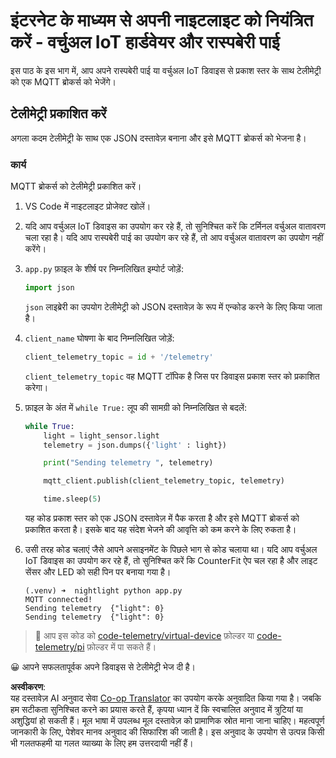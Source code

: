 <!--
CO_OP_TRANSLATOR_METADATA:
{
  "original_hash": "1226517aae5f5b6f904434670394c688",
  "translation_date": "2025-08-25T17:13:36+00:00",
  "source_file": "1-getting-started/lessons/4-connect-internet/single-board-computer-telemetry.md",
  "language_code": "hi"
}
-->
# इंटरनेट के माध्यम से अपनी नाइटलाइट को नियंत्रित करें - वर्चुअल IoT हार्डवेयर और रास्पबेरी पाई

इस पाठ के इस भाग में, आप अपने रास्पबेरी पाई या वर्चुअल IoT डिवाइस से प्रकाश स्तर के साथ टेलीमेट्री को एक MQTT ब्रोकर्स को भेजेंगे।

## टेलीमेट्री प्रकाशित करें

अगला कदम टेलीमेट्री के साथ एक JSON दस्तावेज़ बनाना और इसे MQTT ब्रोकर्स को भेजना है।

### कार्य

MQTT ब्रोकर्स को टेलीमेट्री प्रकाशित करें।

1. VS Code में नाइटलाइट प्रोजेक्ट खोलें।

1. यदि आप वर्चुअल IoT डिवाइस का उपयोग कर रहे हैं, तो सुनिश्चित करें कि टर्मिनल वर्चुअल वातावरण चला रहा है। यदि आप रास्पबेरी पाई का उपयोग कर रहे हैं, तो आप वर्चुअल वातावरण का उपयोग नहीं करेंगे।

1. `app.py` फ़ाइल के शीर्ष पर निम्नलिखित इम्पोर्ट जोड़ें:

    ```python
    import json
    ```

    `json` लाइब्रेरी का उपयोग टेलीमेट्री को JSON दस्तावेज़ के रूप में एन्कोड करने के लिए किया जाता है।

1. `client_name` घोषणा के बाद निम्नलिखित जोड़ें:

    ```python
    client_telemetry_topic = id + '/telemetry'
    ```

    `client_telemetry_topic` वह MQTT टॉपिक है जिस पर डिवाइस प्रकाश स्तर को प्रकाशित करेगा।

1. फ़ाइल के अंत में `while True:` लूप की सामग्री को निम्नलिखित से बदलें:

    ```python
    while True:
        light = light_sensor.light
        telemetry = json.dumps({'light' : light})

        print("Sending telemetry ", telemetry)
    
        mqtt_client.publish(client_telemetry_topic, telemetry)
    
        time.sleep(5)
    ```

    यह कोड प्रकाश स्तर को एक JSON दस्तावेज़ में पैक करता है और इसे MQTT ब्रोकर्स को प्रकाशित करता है। इसके बाद यह संदेश भेजने की आवृत्ति को कम करने के लिए रुकता है।

1. उसी तरह कोड चलाएं जैसे आपने असाइनमेंट के पिछले भाग से कोड चलाया था। यदि आप वर्चुअल IoT डिवाइस का उपयोग कर रहे हैं, तो सुनिश्चित करें कि CounterFit ऐप चल रहा है और लाइट सेंसर और LED को सही पिन पर बनाया गया है।

    ```output
    (.venv) ➜  nightlight python app.py 
    MQTT connected!
    Sending telemetry  {"light": 0}
    Sending telemetry  {"light": 0}
    ```

> 💁 आप इस कोड को [code-telemetry/virtual-device](../../../../../1-getting-started/lessons/4-connect-internet/code-telemetry/virtual-device) फ़ोल्डर या [code-telemetry/pi](../../../../../1-getting-started/lessons/4-connect-internet/code-telemetry/pi) फ़ोल्डर में पा सकते हैं।

😀 आपने सफलतापूर्वक अपने डिवाइस से टेलीमेट्री भेज दी है।

**अस्वीकरण**:  
यह दस्तावेज़ AI अनुवाद सेवा [Co-op Translator](https://github.com/Azure/co-op-translator) का उपयोग करके अनुवादित किया गया है। जबकि हम सटीकता सुनिश्चित करने का प्रयास करते हैं, कृपया ध्यान दें कि स्वचालित अनुवाद में त्रुटियां या अशुद्धियां हो सकती हैं। मूल भाषा में उपलब्ध मूल दस्तावेज़ को प्रामाणिक स्रोत माना जाना चाहिए। महत्वपूर्ण जानकारी के लिए, पेशेवर मानव अनुवाद की सिफारिश की जाती है। इस अनुवाद के उपयोग से उत्पन्न किसी भी गलतफहमी या गलत व्याख्या के लिए हम उत्तरदायी नहीं हैं।